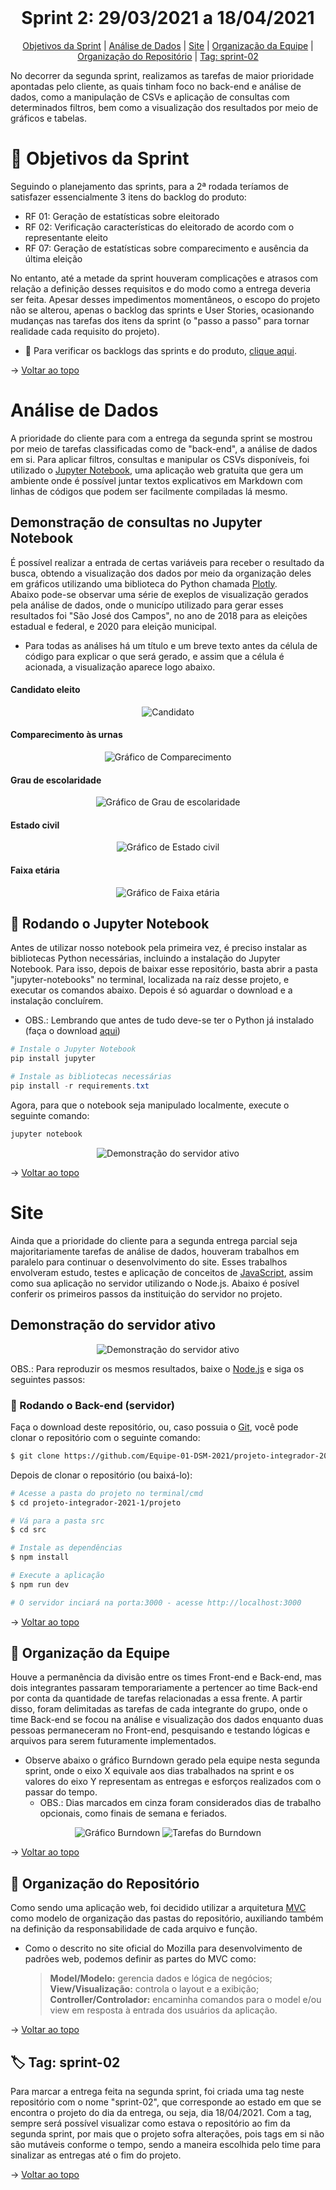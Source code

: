 <br id="topo">

<h1 align="center"> Sprint 2: 29/03/2021 a 18/04/2021 </h1>

<p align="center"> 
    <a href="#objetivos">Objetivos da Sprint</a> | 
    <a href="#analise">Análise de Dados</a> | 
    <a href="#site">Site</a> | 
    <a href="#org-equipe">Organização da Equipe</a> | 
    <a href="#org-repo">Organização do Repositório</a> | 
    <a href="#tag">Tag: sprint-02</a>
</p>
   
No decorrer da segunda sprint, realizamos as tarefas de maior prioridade apontadas pelo cliente, as quais tinham foco no back-end e análise de dados, como a manipulação de CSVs e aplicação de consultas com determinados filtros, bem como a visualização dos resultados por meio de gráficos e tabelas. 

<span id="objetivos">

# :dart: Objetivos da Sprint
Seguindo o planejamento das sprints, para a 2ª rodada teríamos de satisfazer essencialmente 3 itens do backlog do produto:
  - RF 01: Geração de estatísticas sobre eleitorado
  - RF 02: Verificação características do eleitorado de acordo com o representante eleito
  - RF 07: Geração de estatísticas sobre comparecimento e ausência da última eleição

No entanto, até a metade da sprint houveram complicações e atrasos com relação a definição desses requisitos e do modo como a entrega deveria ser feita. Apesar desses impedimentos momentâneos, o escopo do projeto não se alterou, apenas o backlog das sprints e User Stories, ocasionando mudanças  nas tarefas dos itens da sprint (o "passo a passo" para tornar realidade cada requisito do projeto).

- :pushpin: Para verificar os backlogs das sprints e do produto, [clique aqui](https://github.com/Equipe-01-DSM-2021/projeto-integrador-2021-1#backlogs).

→ [Voltar ao topo](#topo)

<span id="analise">

# Análise de Dados
A prioridade do cliente para com a entrega da segunda sprint se mostrou por meio de tarefas classificadas como de "back-end", a análise de dados em si. Para aplicar filtros, consultas e manipular os CSVs disponíveis, foi utilizado o [Jupyter Notebook](https://jupyter.org/), uma aplicação web gratuita que gera um ambiente onde é possível juntar textos explicativos em Markdown com linhas de códigos que podem ser facilmente compiladas lá mesmo.

## Demonstração de consultas no Jupyter Notebook
É possível realizar a entrada de certas variáveis para receber o resultado da busca, obtendo a visualização dos dados por meio da organização deles em gráficos utilizando uma biblioteca do Python chamada [Plotly](https://plotly.com/python/). <br>
Abaixo pode-se observar uma série de exeplos de visualização gerados pela análise de dados, onde o municípo utilizado para gerar esses resultados foi "São José dos Campos", no ano de 2018 para as eleições estadual e federal, e 2020 para eleição municipal.
- Para todas as análises há um título e um breve texto antes da célula de código para explicar o que será gerado, e assim que a célula é acionada, a visualização aparece logo abaixo.

####  Candidato eleito
<div align="center">
  <img src="demo-jupyter-candidato.gif" alt="Candidato">
</div>

#### Comparecimento às urnas
<div align="center">
  <img src="demo-jupyter-comparecimento.gif" alt="Gráfico de Comparecimento">
</div>

#### Grau de escolaridade
<div align="center">
  <img src="demo-jupyter-escolaridade.gif" alt="Gráfico de Grau de escolaridade">
</div>

#### Estado civil
<div align="center">
  <img src="demo-jupyter-estado-civil.gif" alt="Gráfico de Estado civil">
</div>

#### Faixa etária
<div align="center">
  <img src="demo-jupyter-faixa-etaria.gif" alt="Gráfico de Faixa etária">
</div>

## 🎲 Rodando o Jupyter Notebook
Antes de utilizar nosso notebook pela primeira vez, é preciso instalar as bibliotecas Python necessárias, incluindo a instalação do Jupyter Notebook. Para isso, depois de baixar esse repositório, basta abrir a pasta "jupyter-notebooks" no terminal, localizada na raíz desse projeto, e executar os comandos abaixo. Depois é só aguardar o download e a instalação concluírem.
- OBS.: Lembrando que antes de tudo deve-se ter o Python já instalado (faça o download [aqui](https://www.python.org/downloads/))

```powershell 
# Instale o Jupyter Notebook
pip install jupyter

# Instale as bibliotecas necessárias
pip install -r requirements.txt
```
Agora, para que o notebook seja manipulado localmente, execute o seguinte comando:

```powershell 
jupyter notebook
```

<div align="center">
  <img src="demo-jupyter-instalacao.gif" alt="Demonstração do servidor ativo">
</div>

→ [Voltar ao topo](#topo)


<span id="site">

# Site
Ainda que a prioridade do cliente para a segunda entrega parcial seja majoritariamente tarefas de análise de dados, houveram trabalhos em paralelo para continuar o desenvolvimento do site. Esses trabalhos envolveram estudo, testes e aplicação de conceitos de [JavaScript](https://developer.mozilla.org/pt-BR/docs/Web/JavaScript), assim como sua aplicação no servidor utilizando o Node.js. Abaixo é posível conferir os primeiros passos da instituição do servidor no projeto.

## Demonstração do servidor ativo
<div align="center">
  <img src="demo-servidor.gif" alt="Demonstração do servidor ativo">
</div>

OBS.: Para reproduzir os mesmos resultados, baixe o [Node.js](https://nodejs.org/en/) e siga os seguintes passos:

### 🎲 Rodando o Back-end (servidor)
Faça o download deste repositório, ou, caso possuia o [Git](https://git-scm.com/), você pode clonar o repositório com o seguinte comando:

```bash 
$ git clone https://github.com/Equipe-01-DSM-2021/projeto-integrador-2021-1.git
```
Depois de clonar o repositório (ou baixá-lo):

```bash
# Acesse a pasta do projeto no terminal/cmd
$ cd projeto-integrador-2021-1/projeto

# Vá para a pasta src
$ cd src

# Instale as dependências
$ npm install

# Execute a aplicação
$ npm run dev

# O servidor inciará na porta:3000 - acesse http://localhost:3000
```
→ [Voltar ao topo](#topo)


<span id="org-equipe">
	
## :busts_in_silhouette: Organização da Equipe
Houve a permanência da divisão entre os times Front-end e Back-end, mas dois integrantes passaram temporariamente a pertencer ao time Back-end por conta da quantidade de tarefas relacionadas a essa frente. A partir disso, foram delimitadas as tarefas de cada integrante do grupo, onde o time Back-end se focou na análise e visualização dos dados enquanto duas pessoas permaneceram no Front-end, pesquisando e testando lógicas e arquivos para serem futuramente implementados.
  - Observe abaixo o gráfico Burndown gerado pela equipe nesta segunda sprint, onde o eixo X equivale aos dias trabalhados na sprint e os valores do eixo Y representam as entregas e esforços realizados com o passar do tempo. 
    - OBS.: Dias marcados em cinza foram considerados dias de trabalho opcionais, como finais de semana e feriados.

<div align="center">
    <img src="burndown-chart-sprint-2.PNG" alt="Gráfico Burndown">
    <img src="burndown-tarefas-sprint-2.PNG" alt="Tarefas do Burndown">
</div>

→ [Voltar ao topo](#topo)

<span id="org-repo">

## :file_folder: Organização do Repositório
Como sendo uma aplicação web, foi decidido utilizar a arquitetura [MVC](https://developer.mozilla.org/en-US/docs/Glossary/MVC) como modelo de organização das pastas do repositório, auxiliando também na definição da responsabilidade de cada arquivo e função. 
- Como o descrito no site oficial do Mozilla para desenvolvimento de padrões web, podemos definir as partes do MVC como:

  > **Model/Modelo:** gerencia dados e lógica de negócios; <br>
  > **View/Visualização:** controla o layout e a exibição; <br>
  > **Controller/Controlador:** encaminha comandos para o model e/ou view em resposta à entrada dos usuários da aplicação.

→ [Voltar ao topo](#topo)

<span id="tag">

## :label: Tag: sprint-02
Para marcar a entrega feita na segunda sprint, foi criada uma tag neste repositório com o nome "sprint-02", que corresponde ao estado em que se encontra o projeto do dia da entrega, ou seja, dia 18/04/2021. Com a tag, sempre será possível visualizar como estava o repositório ao fim da segunda sprint, por mais que o projeto sofra alterações, pois tags em si não são mutáveis conforme o tempo, sendo a maneira escolhida pelo time para sinalizar as entregas até o fim do projeto.

→ [Voltar ao topo](#topo)
